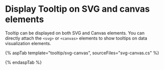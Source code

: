 # Display Tooltip on SVG and canvas elements

Tooltip can be displayed on both SVG and Canvas elements. You can directly attach the `<svg>` or `<canvas>` elements to show tooltips on data visualization elements.

{% aspTab template="tooltip/svg-canvas", sourceFiles="svg-canvas.cs" %}

{% endaspTab %}